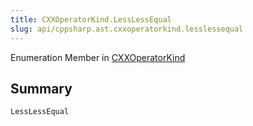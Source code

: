 ```yaml
---
title: CXXOperatorKind.LessLessEqual
slug: api/cppsharp.ast.cxxoperatorkind.lesslessequal
---
```

Enumeration Member in [CXXOperatorKind](/api/cppsharp/ast/cxxoperatorkind)

## Summary



```csharp
LessLessEqual
```

